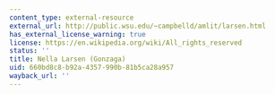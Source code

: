```yaml
---
content_type: external-resource
external_url: http://public.wsu.edu/~campbelld/amlit/larsen.html
has_external_license_warning: true
license: https://en.wikipedia.org/wiki/All_rights_reserved
status: ''
title: Nella Larsen (Gonzaga)
uid: 660bd8c8-b92a-4357-990b-81b5ca28a957
wayback_url: ''
---
```

